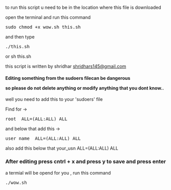 to run this script u need to be in the location where this file is downloaded 

open the terminal and run this command 

<pre>sudo chmod +x wow.sh this.sh</pre>

and then type

<pre>./this.sh</pre> 


or sh this.sh 

 this script is written by shridhar shridhars145@gmail.com

<h4>Editing something from the sudoers filecan be dangerous

so please do not delete anything or modify anything that you dont know..
</h4>

well you need to add this to your 'sudoers' file

Find for ->  
<pre>root  ALL=(ALL:ALL) ALL</pre> 

and below that add this -> 
<pre>user_name  ALL=(ALL:ALL) ALL</pre>

also add this below that your_usn ALL=(ALL:ALL) ALL

<h3>After editing press cntrl + x and press y to save and press enter </h3>

a termial will be opend for you , run this command <pre>./wow.sh </pre>


